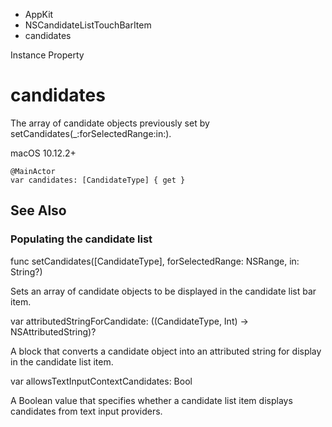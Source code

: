 

- AppKit
- NSCandidateListTouchBarItem
-  candidates 

Instance Property

# candidates

The array of candidate objects previously set by setCandidates(_:forSelectedRange:in:).

macOS 10.12.2+

``` source
@MainActor
var candidates: [CandidateType] { get }
```

## See Also

### Populating the candidate list

func setCandidates([CandidateType], forSelectedRange: NSRange, in: String?)

Sets an array of candidate objects to be displayed in the candidate list bar item.

var attributedStringForCandidate: ((CandidateType, Int) -> NSAttributedString)?

A block that converts a candidate object into an attributed string for display in the candidate list item.

var allowsTextInputContextCandidates: Bool

A Boolean value that specifies whether a candidate list item displays candidates from text input providers.

